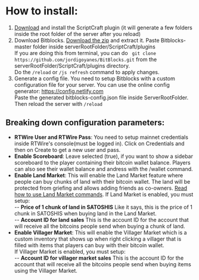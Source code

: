   
# How to install:
1. [Download](https://scriptcraftjs.org/) and install the ScriptCraft plugin (it will generate a few folders inside the root folder of the server after you reload)  
2. Download Bitblocks.
[Download the zip](https://github.com/jordigoyanes/BitBlocks/archive/master.zip) and extract it. Paste Bitblocks-master folder inside serverRootFolder/ScriptCraft/plugins  
If you are doing this from terminal, you can do ``` git clone https://github.com/jordigoyanes/BitBlocks.git``` from the serverRootFolder/ScriptCraft/plugins directory.  
Do the ``/reload`` or ``/js refresh`` command to apply changes.
3. Generate a config file. You need to setup Bitblocks with a custom configuration file for your server. 
You can use the online config generator: https://config.netlify.com  
Paste the generated bitblocks-config.json file inside ServerRootFolder. Then reload the server with ``/reload ``

## Breaking down configuration parameters: 
- **RTWire User and RTWire Pass**: You need to setup mainnet credentials inside RTWire's console(must be logged in). Click on Credentials and then on Create to get a new user and pass.  
- **Enable Scoreboard**: Leave selected (true), if you want to show a sidebar scoreboard to the player containing their bitcoin wallet balance. Players can also see their wallet balance and andress with the /wallet command.  
- **Enable Land Market**:
This will enable the Land Market feature where people can buy chunks of land with their bitcoin wallet. The land will be protected from griefing and allows adding friends as co-owners. [Read how to use Land Market commands](https://github.com/jordigoyanes/LandProtect/blob/master/README.md).
If Land Market is enabled, you must setup:  
-- **Price of 1 chunk of land in SATOSHIS** Like it says, this is the price of 1 chunk in SATOSHIS when buying land in the Land Market.  
-- **Account ID for land sales** This is the account ID for the account that will receive all the bitcoins people send when buying a chunk of land.  
- **Enable Villager Market**: This will enable the Villager Market which is a custom inventory that shows up when right clicking a villager that is filled with items that players can buy with their bitcoin wallet.  
If Villager Market is enabled, you must setup:  
-- **Account ID for villager market sales** This is the account ID for the account that will receive all the bitcoins people send when buying items using the Villager Market.
